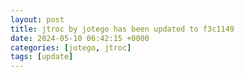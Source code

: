 ```yaml
---
layout: post
title: jtroc by jotego has been updated to f3c1149
date: 2024-05-10 06:42:15 +0000
categories: [jotego, jtroc]
tags: [update]
---
```


